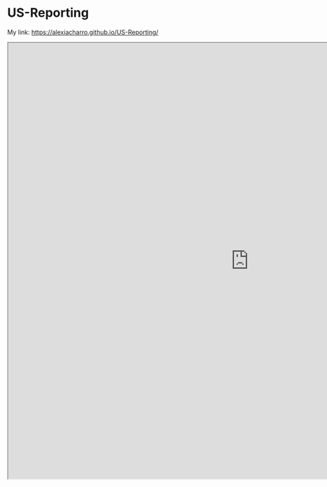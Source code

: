 # US-Reporting
My link: https://alexiacharro.github.io/US-Reporting/

<iframe src="https://public.tableau.com/views/2020Report_15961319356040/Dashboard1?:language=es&:display_count=y&:showVizHome=no" width = '1100' height = '1000'></iframe>
